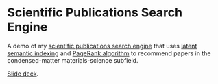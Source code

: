 # Scientific Publications Search Engine

A demo of my [scientific publications search engine](http://ec2-52-23-182-28.compute-1.amazonaws.com/) 
that uses [latent semantic indexing](https://en.wikipedia.org/wiki/Latent_semantic_analysis) 
and [PageRank algorithm](https://en.wikipedia.org/wiki/PageRank)
to recommend papers in the condensed-matter materials-science subfield.

[Slide deck](https://docs.google.com/presentation/d/1kDr6kSCi6ZmlhipZHc5bTyiI5MVevA0Na71z23mVxzw/edit?usp=sharing).
